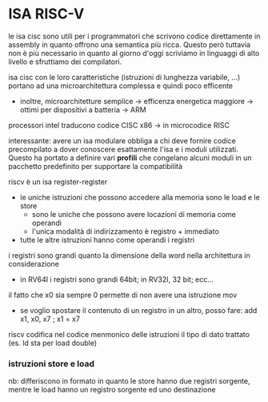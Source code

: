 # ISA RISC-V
le isa cisc sono utili per i programmatori che scrivono codice direttamente in assembly in quanto offrono una semantica più ricca. Questo però tuttavia non è più necessario in quanto al giorno d'oggi scriviamo in linguaggi di alto livello e sfruttiamo dei compilatori.

isa cisc con le loro caratteristiche (istruzioni di lunghezza variabile, ...) portano ad una microarchitettura complessa e quindi poco efficente
- inoltre, microarchitetture semplice -> efficenza energetica maggiore -> ottimi per dispositivi a batteria -> ARM

processori intel traducono codice CISC x86 -> in microcodice RISC

interessante: avere un isa modulare obbliga a chi deve fornire codice precompilato a dover conoscere esattamente l'isa e i moduli utilizzati. Questo ha portato a definire vari **profili** che congelano alcuni moduli in un pacchetto predefinito per supportare la compatibilità



riscv è un isa register-register
- le uniche istruzioni che possono accedere alla memoria sono le load e le store
    - sono le uniche che possono avere locazioni di memoria come operandi 
    - l'unica modalità di indirizzamento è registro + immediato
- tutte le altre istruzioni hanno come operandi i registri


i registri sono grandi quanto la dimensione della word nella architettura in considerazione
- in RV64I i registri sono grandi 64bit; in RV32I, 32 bit; ecc...



il fatto che x0 sia sempre 0 permette di non avere una istruzione mov
- se voglio spostare il contenuto di un registro in un altro, posso fare: add x1, x0, x7 ; x1 = x7


riscv codifica nel codice menmonico delle istruzioni il tipo di dato trattato (es. ld sta per load double)



### istruzioni store e load
nb: differiscono in formato in quanto le store hanno due registri sorgente, mentre le load hanno un registro sorgente ed uno destinazione


